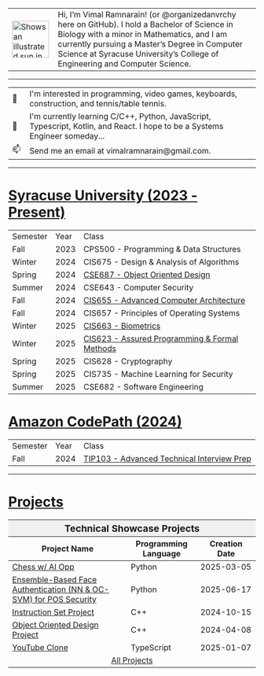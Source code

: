 <!-- Image and introduction text -->
<table>
  <tr>
    <td>
      <picture>
        <source media="(prefers-color-scheme: dark)" srcset="https://user-images.githubusercontent.com/25423296/163456776-7f95b81a-f1ed-45f7-b7ab-8fa810d529fa.png">
        <source media="(prefers-color-scheme: light)" srcset="https://user-images.githubusercontent.com/25423296/163456779-a8556205-d0a5-45e2-ac17-42d089e3c3f8.png">
        <img alt="Shows an illustrated sun in light mode and a moon with stars in dark mode." src="https://user-images.githubusercontent.com/25423296/163456779-a8556205-d0a5-45e2-ac17-42d089e3c3f8.png" width="75">
      </picture>
    </td>
    <td style="padding-left: 10px;">
      Hi, I’m Vimal Ramnarain! (or @organizedanvrchy here on GitHub). I hold a Bachelor of Science in Biology with a minor in Mathematics, and I am currently pursuing a Master’s Degree in Computer Science at Syracuse University’s College of Engineering and Computer Science.
    </td>
  </tr>
</table>

---

<table>
  <!-- Lines with emojis -->
  <tr>
    <td>👾</td>
    <td style="padding-left: 10px;">I'm interested in programming, video games, keyboards, construction, and tennis/table tennis.</td>
  </tr>
  <tr>
    <td>🧠</td>
    <td style="padding-left: 10px;">I'm currently learning C/C++, Python, JavaScript, Typescript, Kotlin, and React. I hope to be a Systems Engineer someday...</td>
  </tr>
  <tr>
    <td>📫</td>
    <td style="padding-left: 10px;">Send me an email at vimalramnarain@gmail.com.</td>
  </tr>
</table>

---

# [Syracuse University (2023 - Present)](https://github.com/organizedanvrchy/SU-CIS-CSE)
<table>
  <tr>
    <td>Semester</td>
    <td>Year</td>
    <td>Class</td>
  </tr>
  <tr>
    <td>Fall</td>
    <td>2023</td>
    <td>CPS500 - Programming & Data Structures</td>
  </tr>
  <tr>
    <td>Winter</td>
    <td>2024</td>
    <td>CIS675 - Design & Analysis of Algorithms</td>
  </tr>
  <tr>
    <td>Spring</td>
    <td>2024</td>
    <td><a href="https://github.com/organizedanvrchy/Object-Oriented-Design-Project">CSE687 - Object Oriented Design</td>
  </tr>
  <tr>
    <td>Summer</td>
    <td>2024</td>
    <td>CSE643 - Computer Security</td>
  </tr>
  <tr>
    <td>Fall</td>
    <td>2024</td>
    <td><a href="https://github.com/organizedanvrchy/cis-655-instruction-set">CIS655 - Advanced Computer Architecture</td>
  </tr>
  <tr>
    <td>Fall</td>
    <td>2024</td>
    <td>CIS657 - Principles of Operating Systems</td>
  </tr>
  <tr>
    <td>Winter</td>
    <td>2025</td>
    <td><a href="https://github.com/organizedanvrchy/SU-CIS-CSE/tree/main/CIS663%20-%20Biometrics">CIS663 - Biometrics</td>
  </tr>
  <tr>
    <td>Winter</td>
    <td>2025</td>
    <td><a href="https://github.com/organizedanvrchy/SU-CIS-CSE/tree/main/CIS623%20-%20Assured%20Programming%20with%20Formal%20Methods">CIS623 - Assured Programming & Formal Methods</td>
  </tr>
  <tr>
    <td>Spring</td>
    <td>2025</td>
    <td>CIS628 - Cryptography</td>
  </tr>
  <tr>
    <td>Spring</td>
    <td>2025</td>
    <td>CIS735 - Machine Learning for Security</td>
  </tr>
  <tr>
    <td>Summer</td>
    <td>2025</td>
    <td>CSE682 - Software Engineering</td>
  </tr>
</table>

# [Amazon CodePath (2024)](https://github.com/organizedanvrchy/CodePath)
<table>
  <tr>
    <td>Semester</td>
    <td>Year</td>
    <td>Class</td>
  </tr>
  <tr>
    <td>Fall</td>
    <td>2024</td>
    <td><a href="https://github.com/organizedanvrchy/CodePath/tree/main/TIP103#table-of-contents" target="_blank">TIP103 - Advanced Technical Interview Prep</td>
  </tr>
</table>

---

# [Projects](https://github.com/organizedanvrchy/Projects)

<table>
  <tbody>
    <thead>
      <!-- Showcase Projects -->
      <tr>
        <th colspan="4" style="text-align: center; font-size: 1.2em; background-color: #f0f0f0;">Technical Showcase Projects</th>
      </tr>
      <tr>
        <th style="width: 40%;">Project Name</th>
        <th style="width: 20%;">Programming Language</th>
        <th style="width: 20%;">Creation Date</th>
      </tr>
    </thead>
    <tr>
      <td><a href="https://github.com/organizedanvrchy/Chess">Chess w/ AI Opp</a></td>
      <td>Python</td>
      <td>2025-03-05</td>
    </tr>
    <tr>
      <td><a href="https://github.com/organizedanvrchy/Face-Authentication-for-POS-Systems">Ensemble-Based Face Authentication (NN & OC-SVM) for POS Security</a></td>
      <td>Python</td>
      <td>2025-06-17</td>
    </tr>
    <tr>
      <td><a href="https://github.com/organizedanvrchy/cis-655-instruction-set">Instruction Set Project</a></td>
      <td>C++</td>
      <td>2024-10-15</td>
    </tr>
    <tr>
      <td><a href="https://github.com/organizedanvrchy/Object-Oriented-Design-Project">Object Oriented Design Project</a></td>
      <td>C++</td>
      <td>2024-04-08</td>
    </tr>
    <tr>
      <td><a href="https://github.com/organizedanvrchy/Youtube-Clone">YouTube Clone</a></td>
      <td>TypeScript</td>
      <td>2025-01-07</td>
    </tr>
    <tr>
      <td colspan = "4" align = "center"><a href="https://github.com/organizedanvrchy/Projects">All Projects</a></td>
    </tr>
</table>


<!---
organizedanvrchy/organizedanvrchy is a ✨ special ✨ repository because its `README.md` (this file) appears on your GitHub profile.
You can click the Preview link to take a look at your changes.
--->

